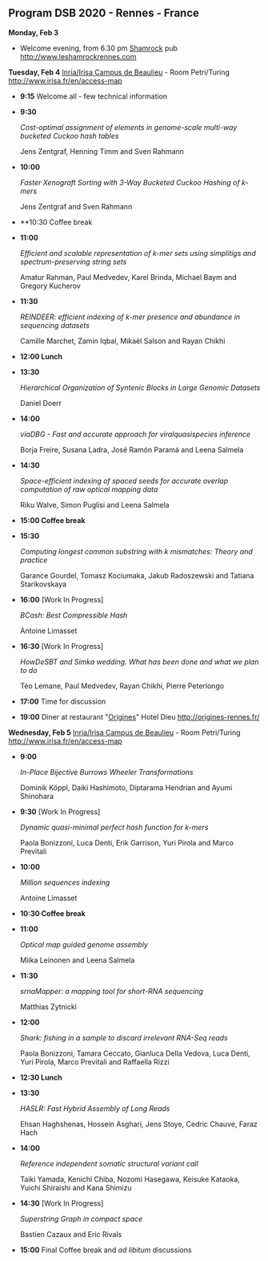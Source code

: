 ## Program DSB 2020 - Rennes - France

**Monday, Feb 3**

* Welcome evening, from 6.30 pm [Shamrock](http://www.leshamrockrennes.com) pub http://www.leshamrockrennes.com

**Tuesday, Feb 4** [Inria/Irisa Campus de Beaulieu](http://www.irisa.fr/en/access-map) - Room Petri/Turing http://www.irisa.fr/en/access-map

* **9:15** 
  Welcome all - few technical information
  
* **9:30** 
  
  *Cost-optimal assignment of elements in genome-scale multi-way bucketed Cuckoo hash tables*
  
  Jens Zentgraf, Henning Timm and Sven Rahmann
  
* **10:00**
  
  *Faster Xenograft Sorting with 3-Way Bucketed Cuckoo Hashing of k-mers*

  Jens Zentgraf and Sven Rahmann
  
* **10:30 Coffee break

* **11:00** 
  
  *Efficient and scalable representation of k-mer sets using simplitigs and spectrum-preserving string sets*
  
  Amatur Rahman, Paul Medvedev, Karel Brinda, Michael Baym and Gregory Kucherov
  
* **11:30**

  *REINDEER: efficient indexing of k-mer presence and abundance in sequencing datasets*

  Camille Marchet, Zamin Iqbal, Mikaël Salson and Rayan Chikhi

* **12:00 Lunch**

* **13:30**

  *Hierarchical Organization of Syntenic Blocks in Large Genomic Datasets*

  Daniel Doerr

* **14:00**

  *viaDBG - Fast and accurate approach for viralquasispecies inference*

  Borja Freire, Susana Ladra, José Ramón Paramá and Leena Salmela

* **14:30** 

  *Space-efficient indexing of spaced seeds for accurate overlap computation of raw optical mapping data*

  Riku Walve, Simon Puglisi and Leena Salmela

* **15:00 Coffee break**





* **15:30** 
  
  *Computing longest common substring with k mismatches: Theory and practice*

  Garance Gourdel, Tomasz Kociumaka, Jakub Radoszewski and Tatiana Starikovskaya
  
* **16:00** [Work In Progress]

  *BCash: Best Compressible Hash*

  Antoine Limasset

* **16:30** [Work In Progress] 
  
  *HowDeSBT and Simka wedding. What has been done and what we plan to do*

  Téo Lemane, Paul Medvedev, Rayan Chikhi, Pierre Peterlongo
  
* **17:00** Time for discussion

* **19:00** Diner at restaurant "[Origines](http://origines-rennes.fr/)" Hotel Dieu http://origines-rennes.fr/



**Wednesday, Feb 5** [Inria/Irisa Campus de Beaulieu](http://www.irisa.fr/en/access-map) - Room Petri/Turing http://www.irisa.fr/en/access-map

* **9:00**
  
  *In-Place Bijective Burrows Wheeler Transformations*

  Dominik Köppl, Daiki Hashimoto, Diptarama Hendrian and Ayumi Shinohara
  
* **9:30** [Work In Progress]

  *Dynamic quasi-minimal perfect hash function for k-mers*

  Paola Bonizzoni, Luca Denti, Erik Garrison, Yuri Pirola and Marco Previtali

* **10:00**

  *Million sequences indexing*

  Antoine Limasset

* **10:30 Coffee break** 

* **11:00**

  *Optical map guided genome assembly*

  Miika Leinonen and Leena Salmela

* **11:30**

  *srnaMapper: a mapping tool for short-RNA sequencing*

  Matthias Zytnicki

* **12:00**

  *Shark: fishing in a sample to discard irrelevant RNA-Seq reads*

  Paola Bonizzoni, Tamara Ceccato, Gianluca Della Vedova, Luca Denti, Yuri Pirola, Marco Previtali and Raffaella Rizzi

* **12:30 Lunch**

* **13:30**

  *HASLR: Fast Hybrid Assembly of Long Reads*

  Ehsan Haghshenas, Hossein Asghari, Jens Stoye, Cedric Chauve, Faraz Hach

* **14:00**

  *Reference independent somatic structural variant call*

  Taiki Yamada, Kenichi Chiba, Nozomi Hasegawa, Keisuke Kataoka, Yuichi Shiraishi and Kana Shimizu

* **14:30** [Work In Progress] 

  *Superstring Graph in compact space*

  Bastien Cazaux and Eric Rivals

* **15:00** Final Coffee break and *ad libitum* discussions